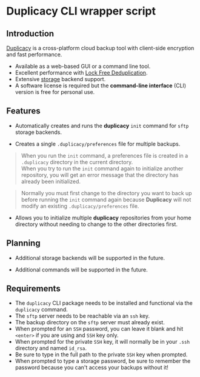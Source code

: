 # Duplicacy CLI wrapper script

## Introduction

[Duplicacy](https://duplicacy.com) is a cross-platform cloud backup tool with client-side encryption and fast performance.

* Available as a web-based GUI or a command line tool.
* Excellent performance with [Lock Free Deduplication](https://github.com/gilbertchen/duplicacy/wiki/Lock-Free-Deduplication).
* Extensive [storage](https://forum.duplicacy.com/t/supported-storage-backends/1107) backend support.
* A software license is required but the **command-line interface** (CLI) version is free for personal use.

## Features
* Automatically creates and runs the **duplicacy** `init` command for `sftp` storage backends.

* Creates a single `.duplicacy/preferences` file for multiple backups.

> When you run the `init` command, a preferences file is created in a `.duplicacy` directory in the current directory.   
> When you try to run the `init` command again to initialize another repository, you will get
> an error message that the directory has already been initialized.

> Normally you must first change to the directory you want to back up before running the `init` command again because **Duplicacy** will not modify an existing `.duplicacy/preferences` file.

* Allows you to initialize multiple **duplicacy** repositories from your home
directory without needing to change to the other directories first.

## Planning
* Additional storage backends will be supported in the future.

* Additional commands will be supported in the future.
## Requirements

* The `duplicacy` CLI package needs to be installed and functional via the `duplicacy` command.
* The `sftp` server needs to be reachable via an `ssh` key.
* The backup directory on the `sftp` server must already exist.
* When prompted for an `SSH` password, you can leave it blank and hit `<enter>` if you are using and `SSH` key only.
* When prompted for the private `SSH` key, it will normally be in your `.ssh` directory and named `id_rsa`.
* Be sure to type in the full path to the private `SSH` key when prompted.
* When prompted to type a storage password, be sure to remember the password because you can't access your backups without it!
